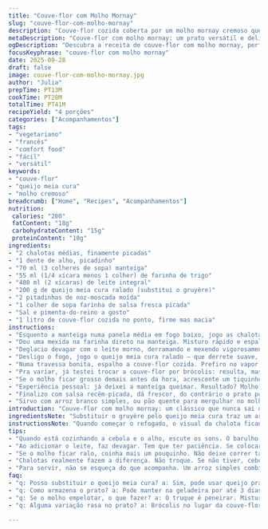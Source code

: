 ```yaml
---
title: "Couve-flor com Molho Mornay"
slug: "couve-flor-com-molho-mornay"
description: "Couve-flor cozida coberta por um molho mornay cremoso que combina leveza de alho e chalotas com o sabor marcante do queijo meia cura, uma variação regional do tradicional gruyère. O molho espesso ganha personalidade com noz-moscada e sutil toque de salsa fresca, equilibrando riqueza e frescor. Receita versátil, ideal para acompanhar refeições ou como prato principal vegetariano, adaptável ao que tiver na geladeira ou despensa."
metaDescription: "Couve-flor com molho mornay: um prato versátil e delicioso que combina queijo meia cura e especiarias, ideal para jantares e almoços leves."
ogDescription: "Descubra a receita de couve-flor com molho mornay, perfeita para acompanhamentos ou prato principal vegetariano, com um toque brasileiro."
focusKeyphrase: "couve-flor com molho mornay"
date: 2025-09-28
draft: false
image: couve-flor-com-molho-mornay.jpg
author: "Julia"
prepTime: PT13M
cookTime: PT28M
totalTime: PT41M
recipeYield: "4 porções"
categories: ["Acompanhamentos"]
tags:
- "vegetariano"
- "francês"
- "comfort food"
- "fácil"
- "versátil"
keywords:
- "couve-flor"
- "queijo meia cura"
- "molho cremoso"
breadcrumb: ["Home", "Recipes", "Acompanhamentos"]
nutrition: 
 calories: "280"
 fatContent: "18g"
 carbohydrateContent: "15g"
 proteinContent: "10g"
ingredients:
- "2 chalotas médias, finamente picadas"
- "1 dente de alho, picadinho"
- "70 ml (3 colheres de sopa) manteiga"
- "55 ml (1/4 xícara menos 1 colher) de farinha de trigo"
- "480 ml (2 xícaras) de leite integral"
- "200 g de queijo meia cura ralado (substitui o gruyère)"
- "2 pitadinhas de noz-moscada moída"
- "1 colher de sopa farinha de salsa fresca picada"
- "Sal e pimenta-do-reino a gosto"
- "1 litro de couve-flor cozida no ponto, firme mas macia"
instructions:
- "Esquento a manteiga numa panela média em fogo baixo, jogo as chalotas e o alho picados. Alho só uns segundos, cuidado pra nao queimar, senão amarga. Deixo o som do refogado, borbulhando levinho, até as chalotas ficarem translúcidas, umas 3 minutinhos. Não escurece, só fica bonito, brilhante, cheiro já começa a invadir."
- "Dou uma mexida na farinha direto na manteiga. Misturo rápido e espalho fazendo uma pastinha grossa. Esse passo é crucial pra não empelotar o molho. Cozinho essa mistura uns 3 minutos no fogo baixo, mexendo sempre com colher de pau — esse barulhinho de farofa úmida virando mingau seco, sabe? — pra tirar gosto de farinha crua e permitir melhor engrossamento depois."
- "Deglacio devagar com o leite morno, derramando e mexendo vigorosamente. Esse momento é jogo de paciência. O molho vai ficando liso, brilhante, começando a ferver com bolhinhas suaves nas bordas. Fervo 5 minutos, mexendo sem parar pra segurar a textura cremosa e espessa. Se deixar descansar, junta pelotas, então não vacilo."
- "Desligo o fogo, jogo o queijo meia cura ralado — que derrete suave, menos ácido que gruyère, uma pegada mais brasileira. Misturo rápido, até ver aquele fio de queijo incorporado e o molho formando um véu por trás da colher. Acrescento a noz-moscada ralada na hora e a salsa picada. Ajusto sal e pimenta. Esse toque final é chave pra tirar qualquer monotonia."
- "Numa travessa bonita, espalho a couve-flor cozida. Prefiro no vapor, pra não desmanchar. Ela tem que estar firme, cor manteiga clarinha, macia mas estruturada, pra aguentar a colherada do molho. Ainda quente, cubro com o molho mornay cremoso. Sirvo logo, pra não perder a textura e o brilho do molho."
- "Pra variar, já testei trocar a couve-flor por brócolis: resulta, mas fica um sabor um pouco mais amargo. Se a ideia é comfort food, escolha a couve-flor, mais neutra e amanteigada. Quanto à farinha, se tiver problema com glúten, pode usar farinha de arroz, só tome cuidado com tempo e temperatura pra não embolar ou ficar ralo."
- "Se o molho ficar grosso demais antes da hora, acrescente um tiquinho de leite quente, mexendo bem. Se ficar ralo demais, pratica tribo do fogo baixo, cozinhando até o ponto de cobertura. No começo, parece enrolar, mas depois abraça o queijo e vira uma seda."
- "Experiência pessoal: já deixei a manteiga queimar. Resultado? Molho com sabor amargo, mala para corrigir. Sempre olho cor e cheiro da manteiga logo no início, antes de jogar os aromáticos. Manteiga clarinha, cheiro de noz fresca é sinal. Chalotas não troco, são essenciais pro sabor delicado e elegante."
- "Finalizo com salsa recém-picada, dá frescor, do contrário o prato pode ficar pesado. E a noz-moscada ralada na hora, longe do pacote transparente, porque garante o aroma que não envelhece."
- "Sirvo com arroz branco simples, ou pão quente para mergulhar no molho. Já levou a um jantar estrelado em bistrô local, com toque de brasilidade no queijo. Não é quase gratinado tradicional, mas fica com charme e consistência mais leve. Pra gratinar, joga um pouco de queijo extra e leva só uns minutos no forno quente até dourar."
introduction: "Couve-flor com molho mornay: um clássico que nunca sai de moda, mas que tem sua complexidade. O segredo está na textura do molho e na delicadeza dos ingredientes. Chalotas e alho formam uma base aromática, enquanto a manteiga e a farinha criam o meio para um molho aveludado. Escolher o queijo certo muda tudo; opto por meia cura, um toque brazuca que gira o prato pra uma cozinha mais acessível e gostosa. A noz-moscada casa perfeito, dando complexidade sem sobressair. Já cozinhei muito até acertar o ponto do molho — nem grosso demais, que perde elegância, nem ralo, que não segura o sabor. Serve de entrada ou acompanha carnes, mas é humilde, vegetariano e versátil."
ingredientsNote: "Substituir o gruyère pelo queijo meia cura traz um aroma menos forte e textura mais macia, ideal pra quem busca um almoço ou jantar leve. Chalotas são indispensáveis, substituem cebola comum com muito mais finesse e doçura, mas caso não tenha, cebola roxa pequena pode servir, cortada fininho. A noz-moscada tem que ser ralada na hora, muda todo o aroma. Não recomendo farinha integral pra não pesar nem mudar textura. Leite integral, preferencialmente morno ao adicionar, ajuda a evitar empelotamento no molho. Cheiro da manteiga é um bom termômetro, nunca deixe escurecer. Salsa fresca adiciona frescor e cor na finalização, podendo ser trocada por cebolinha ou coentro a gosto para brincar com sabores regionais. A couve-flor deve estar cozida al dente, para não virar purê nem ficar dura demais."
instructionsNote: "Quando começar o refogado, o visual da chalota ficando translúcida é sinal de ponto, além do aroma suavemente adocicado. Na etapa da farinha, a mistura fica com textura arenosa antes do leite, sinal de que cozinhar farinha o suficiente para tirar sabor cru. O leite deve ser colocado sempre aos poucos e mexendo firme, sinal que chassis da farinha está absorvendo líquido e não formando grumos. A fervura leve é percebida pelas pequenas bolhas nas bordas da panela, não uma fervura forte. Após colocar o queijo, o molho ganha brilho e textura aveludada. Ajuste sal e pimenta sempre no final, porque o queijo já contribui pro sal. Cozinhe o molho até cobrir a colher e formar uma camada consistente, mas que escorra lentamente. Montar com couve-flor quente, rodar molho imediatamente, serve fresco. Pode-se levar rapidamente ao fogo só para aquecer no final se esfriar demais. Para salvar molho embolotado, peneirar e reaquecer suavemente com um pouco mais de leite quente."
tips:
- "Quando está cozinhando a cebola e o alho, escute os sons. O barulho suave é o segredo. Sinal de que está no ponto. Cuida pra não queimar. Aroma adocicado é bom. Para o molho grosso, mistura a farinha na manteiga. Isso é essencial. Depois de misturar, escuta aquele farfalhar como farofa umedecida. Esse barulho é ótimo sinal."
- "Ao adicionar o leite, faz devagar. Tem que ter paciência. Se colocar tudo de uma vez, vira grumos. É detalhe essencial pra não ter problema. Quando começa a borbulhar, tem que ficar de olho. Mistura sempre! Caso contrário, vai grudando. Depois que coloca o queijo, dá pra ver como ele derrete. Sem pressa."
- "Se o molho ficar ralo, coinha mais um pouquinho. Não deixe correr também. Pode colocar um pouco de leite quente se ficar muito espesso. Aproxima do ponto. Cozinha até obter uma consistência que cobre a colher. Funciona. Se parar de borbulhar, volta ao fogo baixo novamente, dá mais nutrientes. O calor é amigo na cozinha."
- "Chalotas realmente fazem a diferença. Não troque. Se não tiver, cebola roxa picada bem fininha ajuda, mas não é a mesma coisa. A textura e sabor são únicos. E a noz-moscada? Ralar na hora é obrigatório. Aroma fica mais intenso assim. Não esquece desse toque. Ele transforma o prato."
- "Para servir, não se esqueça do que acompanha. Um arroz simples combina bem, mas um pão quentinho pra mergulhar no molho é irresistível. Já testei muitas combinações. Comfort food, não precisa ser complicado. Fique de olho na textura, prato deve ser leve mas rico."
faq:
- "q: Posso substituir o queijo meia cura? a: Sim, pode usar queijo prato ou qualquer queijo suave. O sabor muda, mas funciona. Melhor que queijo forte."
- "q: Como armazena o prato? a: Pode manter na geladeira por até 3 dias. A textura pode mudar. Reaqueça devagar em fogo baixo. Não esquenta demais."
- "q: Se o molho empelotar, o que fazer? a: O truque é peneirar. Mistura de novo no fogo baixo. Pode adicionar leite um pouco mais para ajudar."
- "q: Alguma variação rasa no prato? a: Brócolis no lugar da couve-flor muda o gosto. Um pouco amargo. Mais leve, mas nem sempre agrada. Experimente."

---
```

